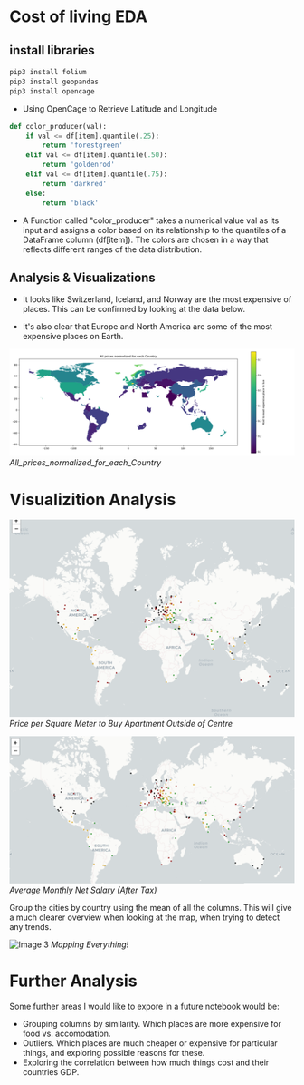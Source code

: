 # Cost of living EDA


## install libraries

```python
pip3 install folium
pip3 install geopandas
pip3 install opencage
```
* Using OpenCage to Retrieve Latitude and Longitude

```python
def color_producer(val):
    if val <= df[item].quantile(.25):
        return 'forestgreen'
    elif val <= df[item].quantile(.50):
        return 'goldenrod'
    elif val <= df[item].quantile(.75):
        return 'darkred'
    else:
        return 'black'
```
* A Function called "color_producer"  takes a numerical value val as its input and assigns a color based on its relationship to the quantiles of a DataFrame column (df[item]). The colors are chosen in a way that reflects different ranges of the data distribution.



## Analysis & Visualizations
* It looks like Switzerland, Iceland, and Norway are the most expensive of places. This can be confirmed by looking at the data below.

* It's also clear that Europe and North America are some of the most expensive places on Earth.

![Image 0](./plots/All_prices_normalized_for_each_Country.png)
*All_prices_normalized_for_each_Country*

# Visualizition Analysis


![Image 1](./plots/Price_per_Square_Meter_to_Buy_Apartment_Outside_of_Centre.png)
*Price per Square Meter to Buy Apartment Outside of Centre*

![Image 2](./plots/Average_Monthly_Net_Salary.png)
*Average Monthly Net Salary (After Tax)*

Group the cities by country using the mean of all the columns. This will give a much clearer overview when looking at the map, when trying to detect any trends.

![Image 3](./plots/all.png)
*Mapping Everything!*



# Further Analysis
Some further areas I would like to expore in a future notebook would be:

* Grouping columns by similarity. Which places are more expensive for food vs. accomodation.
* Outliers. Which places are much cheaper or expensive for particular things, and exploring possible reasons for these.
* Exploring the correlation between how much things cost and their countries GDP.

